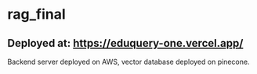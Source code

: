 # rag_final
## Deployed at: https://eduquery-one.vercel.app/
Backend server deployed on AWS, vector database deployed on pinecone.
